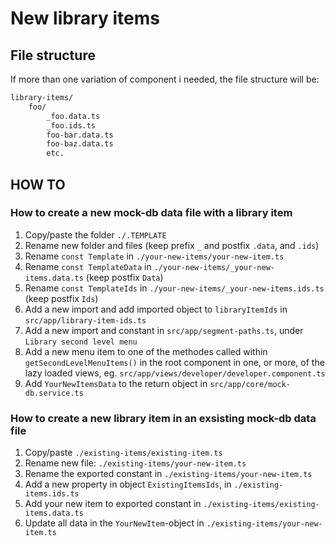 # New library items

## File structure

If more than one variation of component i needed, the file structure will be:

```bash
library-items/
    foo/
        _foo.data.ts
        _foo.ids.ts
        foo-bar.data.ts
        foo-baz.data.ts
        etc.
```

## HOW TO

### How to create a new mock-db data file with a library item

1. Copy/paste the folder `./.TEMPLATE`
2. Rename new folder and files (keep prefix `_` and postfix `.data`, and `.ids`)
3. Rename `const Template` in `./your-new-items/your-new-item.ts`
4. Rename `const TemplateData` in `./your-new-items/_your-new-items.data.ts` (keep postfix `Data`)
5. Rename `const TemplateIds` in `./your-new-items/_your-new-items.ids.ts` (keep postfix `Ids`)
6. Add a new import and add imported object to `libraryItemIds` in `src/app/library-item-ids.ts`
7. Add a new import and constant in `src/app/segment-paths.ts`, under `Library second level menu`
8. Add a new menu item to one of the methodes called within `getSecondLevelMenuItems()` in the root component in one, or more, of the lazy loaded views, eg. `src/app/views/developer/developer.component.ts`
9. Add `YourNewItemsData` to the return object in `src/app/core/mock-db.service.ts`

### How to create a new library item in an exsisting mock-db data file

1. Copy/paste `./existing-items/existing-item.ts`
2. Rename new file: `./existing-items/your-new-item.ts`
3. Rename the exported constant in `./existing-items/your-new-item.ts`
4. Add a new property in object `ExistingItemsIds`, in `./existing-items.ids.ts`
5. Add your new item to exported constant in `./existing-items/existing-items.data.ts`
6. Update all data in the `YourNewItem`-object in `./existing-items/your-new-item.ts`
